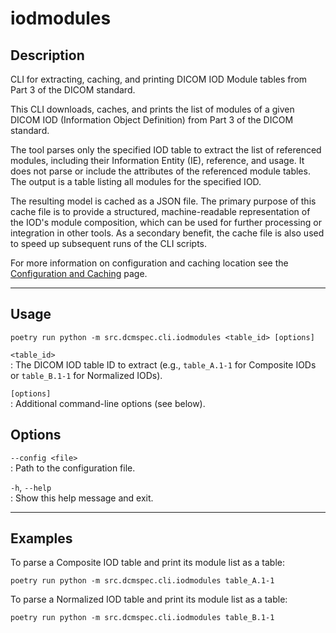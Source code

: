 # iodmodules

## Description

CLI for extracting, caching, and printing DICOM IOD Module tables from Part 3 of the DICOM standard.

This CLI downloads, caches, and prints the list of modules of a given DICOM IOD (Information Object Definition) from Part 3 of the DICOM standard.

The tool parses only the specified IOD table to extract the list of referenced modules, including their Information Entity (IE), reference, and usage. It does not parse or include the attributes of the referenced module tables. The output is a table listing all modules for the specified IOD.

The resulting model is cached as a JSON file. The primary purpose of this cache file is to provide a structured, machine-readable representation of the IOD's module composition, which can be used for further processing or integration in other tools. As a secondary benefit, the cache file is also used to speed up subsequent runs of the CLI scripts.

For more information on configuration and caching location see the [Configuration and Caching](../configuration.md) page.

---

## Usage

    poetry run python -m src.dcmspec.cli.iodmodules <table_id> [options]

`<table_id>`  
: The DICOM IOD table ID to extract (e.g., `table_A.1-1` for Composite IODs or `table_B.1-1` for Normalized IODs).

`[options]`  
: Additional command-line options (see below).

## Options

`--config <file>`  
: Path to the configuration file.

`-h`, `--help`  
: Show this help message and exit.

---

## Examples

To parse a Composite IOD table and print its module list as a table:

    poetry run python -m src.dcmspec.cli.iodmodules table_A.1-1

To parse a Normalized IOD table and print its module list as a table:

    poetry run python -m src.dcmspec.cli.iodmodules table_B.1-1
